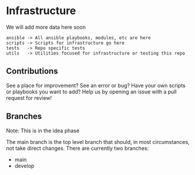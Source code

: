 # Infrastructure

We will add more data here soon

```
ansible -> All ansible playbooks, modules, etc are here
scripts -> Scripts for infrastructure go here
tests   -> Repo specific tests
utils   -> Utilities focused for infrastructure or testing this repo
```

## Contributions

See a place for improvement? See an error or bug? Have your own scripts or playbooks you want to add? Help us by opening an issue with a pull request for review!

## Branches

Note: This is in the idea phase

The main branch is the top level branch that should, in most circumstances, not take direct changes. There are currently two branches:

* main
* develop
